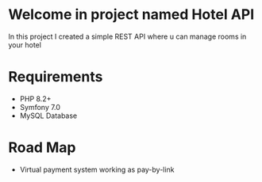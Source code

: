 # Welcome in project named Hotel API
In this project I created a simple REST API where u can manage rooms in your hotel

# Requirements
- PHP 8.2+
- Symfony 7.0
- MySQL Database

# Road Map
- Virtual payment system working as pay-by-link